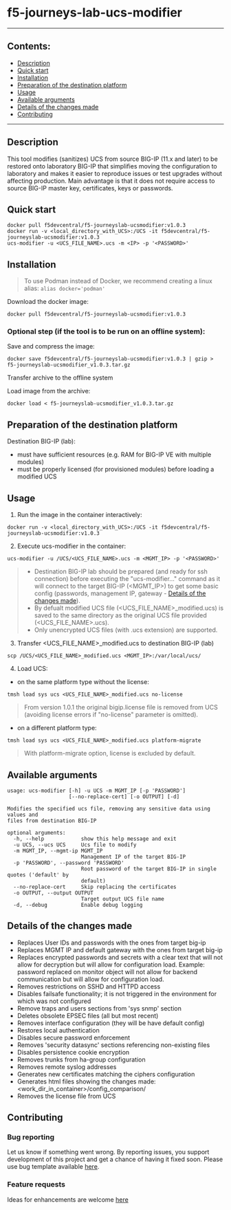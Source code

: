 # f5-journeys-lab-ucs-modifier

----
## Contents:
- [Description](#description)
- [Quick start](#quick-start)
- [Installation](#installation)
- [Preparation of the destination platform](#preparation-of-the-destination-platform)
- [Usage](#usage)
- [Available arguments](#available-arguments)
- [Details of the changes made](#details-of-the-changes-made)
- [Contributing](#contributing)

----
## Description
This tool modifies (sanitizes) UCS from source BIG-IP (11.x and later) to be restored onto laboratory BIG-IP that simplifies moving the configuration to laboratory and makes it easier to reproduce issues or test upgrades without affecting production.
Main advantage is that it does not require access to source BIG-IP master key, certificates, keys or passwords.

## Quick start

```
docker pull f5devcentral/f5-journeyslab-ucsmodifier:v1.0.3
docker run -v <local_directory_with_UCS>:/UCS -it f5devcentral/f5-journeyslab-ucsmodifier:v1.0.3
ucs-modifier -u <UCS_FILE_NAME>.ucs -m <IP> -p '<PASSWORD>'
```

## Installation

> To use Podman instead of Docker, we recommend creating a linux alias: `alias docker='podman'`

Download the docker image:
```
docker pull f5devcentral/f5-journeyslab-ucsmodifier:v1.0.3
```

### Optional step (if the tool is to be run on an offline system):

Save and compress the image:
```
docker save f5devcentral/f5-journeyslab-ucsmodifier:v1.0.3 | gzip > f5-journeyslab-ucsmodifier_v1.0.3.tar.gz
```

Transfer archive to the offline system

Load image from the archive:
```
docker load < f5-journeyslab-ucsmodifier_v1.0.3.tar.gz
```

## Preparation of the destination platform

Destination BIG-IP (lab):
+ must have sufficient resources (e.g. RAM for BIG-IP VE with multiple modules)
+ must be properly licensed (for provisioned modules) before loading a modified UCS

## Usage

1. Run the image in the container interactively:
```
docker run -v <local_directory_with_UCS>:/UCS -it f5devcentral/f5-journeyslab-ucsmodifier:v1.0.3
```

2. Execute ucs-modifier in the container:
```
ucs-modifier -u /UCS/<UCS_FILE_NAME>.ucs -m <MGMT_IP> -p '<PASSWORD>'
```
> - Destination BIG-IP lab should be prepared (and ready for ssh connection) before executing the "ucs-modifier..." command as it will connect to the target BIG-IP (<MGMT_IP>) to get some basic config (passwords, management IP, gateway - [Details of the changes made](#details-of-the-changes-made)).
> - By defualt modified UCS file (<UCS_FILE_NAME>_modified.ucs) is saved to the same directory as the original UCS file provided (<UCS_FILE_NAME>.ucs).
> - Only unencrypted UCS files (with .ucs extension) are supported.

3. Transfer <UCS_FILE_NAME>_modified.ucs to destination BIG-IP (lab)
```
scp /UCS/<UCS_FILE_NAME>_modified.ucs <MGMT_IP>:/var/local/ucs/
```

4. Load UCS:

+ on the same platform type without the license:
```
tmsh load sys ucs <UCS_FILE_NAME>_modified.ucs no-license
```
> From version 1.0.1 the original bigip.license file is removed from UCS (avoiding license errors if "no-license" parameter is omitted).

+ on a different platform type:
```
tmsh load sys ucs <UCS_FILE_NAME>_modified.ucs platform-migrate
```
> With platform-migrate option, license is excluded by default.

## Available arguments
```
usage: ucs-modifier [-h] -u UCS -m MGMT_IP [-p 'PASSWORD']
                    [--no-replace-cert] [-o OUTPUT] [-d]

Modifies the specified ucs file, removing any sensitive data using values and
files from destination BIG-IP

optional arguments:
  -h, --help            show this help message and exit
  -u UCS, --ucs UCS     Ucs file to modify
  -m MGMT_IP, --mgmt-ip MGMT_IP
                        Management IP of the target BIG-IP
  -p 'PASSWORD', --password 'PASSWORD'
                        Root password of the target BIG-IP in single quotes ('default' by
                        default)
  --no-replace-cert     Skip replacing the certificates
  -o OUTPUT, --output OUTPUT
                        Target output UCS file name
  -d, --debug           Enable debug logging
```

## Details of the changes made
+ Replaces User IDs and passwords with the ones from target big-ip
+ Replaces MGMT IP and default gateway with the ones from target big-ip
+ Replaces encrypted passwords and secrets with a clear text that will not allow for decryption but will allow for configuration load. Example: password replaced on monitor object will not allow for backend communication but will allow for configuration load.
+ Removes restrictions on SSHD and HTTPD access
+ Disables failsafe functionality; it is not triggered in the environment for which was not configured
+ Remove traps and users sections from 'sys snmp' section
+ Deletes obsolete EPSEC files (all but most recent)
+ Removes interface configuration (they will be have default config)
+ Restores local authentication
+ Disables secure password enforcement
+ Removes 'security datasync' sections referencing non-existing files
+ Disables persistence cookie encryption
+ Removes trunks from ha-group configuration
+ Removes remote syslog addresses
+ Generates new certificates matching the ciphers configuration
+ Generates html files showing the changes made: <work_dir_in_container>/config_comparison/
+ Removes the license file from UCS

## Contributing

### Bug reporting

Let us know if something went wrong. By reporting issues, you support development of this project and get a chance of having it fixed soon.
Please use bug template available [here](https://github.com/f5devcentral/f5-journeys-lab-ucs-modifier/issues/new?assignees=&labels=&template=bug_report.md&title=%5BBUG%5D).

### Feature requests

Ideas for enhancements are welcome [here](https://github.com/f5devcentral/f5-journeys-lab-ucs-modifier/issues/new?assignees=&labels=&template=feature_request.md&title=%5BFEAT%5D)
